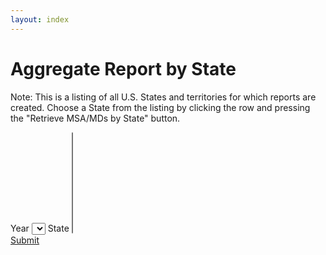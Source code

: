 ```yaml
---
layout: index
---
```


# Aggregate Report by State

Note: This is a listing of all U.S. States and territories for which reports are created. Choose a State from the listing by clicking the row and pressing the "Retrieve MSA/MDs by State" button.

<form class="block__bg">
	<label class="form-label-header" for="years">Year</label>
	<select id="years">
	</select>
	<label class="form-label-header" for="states">State</label>
	<select id="states" size="10">
	</select>
	<br />
	<a href="{{ site.baseurl }}/aggregate/2013/Alabama/" class="btn">Submit</a>
</form>